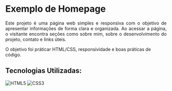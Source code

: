 # Exemplo de Homepage

<p align="justify">Este projeto é uma página web simples e responsiva com o objetivo de apresentar informações de forma clara e organizada. Ao acessar a página, o visitante encontra seções como sobre mim, sobre o desenvolvimento do projeto, contato e links úteis. 
<p>O objetivo foi práticar HTML/CSS, responsividade e boas práticas de código.</p>

## Tecnologias Utilizadas:

![HTML5](https://img.shields.io/badge/HTML5-E34F26?style=for-the-badge&logo=html5&logoColor=white) 
![CSS3](https://img.shields.io/badge/CSS3-1572B6?style=for-the-badge&logo=css3&logoColor=white)  
